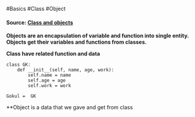 #Basics #Class #Object

#### Source: [Class and objects](https://www.learnpython.org/en/Classes_and_Objects)

**Objects are an encapsulation of variable and function into single entity. Objects get their variables and functions from classes.**

**Class have related function and data**

```
class GK:
    def __init__(self, name, age, work):
        self.name = name
        self.age = age
        self.work = work

Gokul =  GK

```

**Object is a data that we gave and get from class